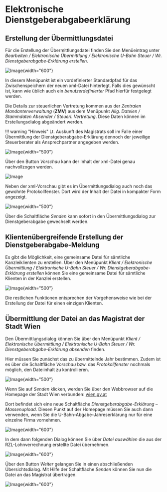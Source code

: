 # Elektronische Dienstgeberabgabeerklärung

## Erstellung der Übermittlungsdatei

Für die Erstellung der Übermittlungsdatei finden Sie den Menüeintrag unter *Bearbeiten / Elektronische Übermittlung / Elektronische U-Bahn Steuer / Wr. Dienstgeberabgabe-Erklärung erstellen*.

![Image](<img/image333.png>){width="600"}

In diesem Menüpunkt ist ein vordefinierter Standardpfad für das Zwischenspeichern der neuen xml-Datei hinterlegt. Falls dies gewünscht ist, kann wie üblich auch ein *benutzerdefinierter* Pfad hierfür festgelegt werden.

Die Details zur steuerlichen Vertretung kommen aus der *Zentralen Mandantenverwaltung* (**ZMV**) aus dem Menüpunkt *Allg. Dateien / Stammdaten Absender / Steuerl. Vertretung*. Diese Daten können im Erstellungsdialog abgeändert werden.

!!! warning "Hinweis"
    Lt. Auskunft des Magistrats soll im Falle einer Übermittlung der Dienstgeberabgabe-Erklärung dennoch der jeweilige Steuerberater als Ansprechpartner angegeben werden.

![Image](<img/image334.png>){width="500"}

Über den Button *Vorschau* kann der Inhalt der xml-Datei genau nachvollzogen werden.

![Image](<img/image335.png>)

Neben der xml-Vorschau gibt es im Übermittlungsdialog auch noch das gewohnte Protokollfenster. Dort wird der Inhalt der Datei in kompakter Form angezeigt.

![Image](<img/image336.png>){width="500"}

Über die Schaltfläche *Senden* kann sofort in den Übermittlungsdialog zur Dienstgeberabgabe gewechselt werden.

## Klientenübergreifende Erstellung der Dienstgeberabgabe-Meldung

Es gibt die Möglichkeit, eine gemeinsame Datei für sämtliche Kanzleiklienten zu erstellen. Über den Menüpunkt *Klient / Elektronische Übermittlung / Elektronische U-Bahn Steuer / Wr. Dienstgeberabgabe-Erklärung erstellen* können Sie eine gemeinsame Datei für sämtliche Klienten in der Kanzlei erstellen.

![Image](<img/image337.png>){width="500"}

Die restlichen Funktionen entsprechen der Vorgehensweise wie bei der Erstellung der Datei für einen einzigen Klienten.

## Übermittlung der Datei an das Magistrat der Stadt Wien

Den Übermittlungsdialog können Sie über den Menüpunkt *Klient / Elektronische Übermittlung / Elektronische U-Bahn Steuer / Wr. Dienstgeberabgabe-Erklärung absenden* finden.

Hier müssen Sie zunächst das zu übermittelnde Jahr bestimmen. Zudem ist es über die Schaltfläche *Vorschau* bzw. das *Protokollfenster* nochmals möglich, den Dateiinhalt zu kontrollieren.

![Image](<img/image338.png>){width="500"}

Wenn Sie auf *Senden* klicken, werden Sie über den Webbrowser auf die Homepage der Stadt Wien verbunden: [wien.gv.at](https://www.wien.gv.at/amtshelfer/finanzielles/rechnungswesen/abgaben/dienstgeberabgabe.html)

Dort befindet sich eine neue Schaltfläche *Dienstgeberabgabe-Erklärung – Massenupload*. Diesen Punkt auf der Homepage müssen Sie auch dann verwenden, wenn Sie die U-Bahn-Abgabe-Jahreserklärung nur für eine einzelne Firma vornehmen.

![Image](<img/image339.png>){width="600"}

In dem dann folgenden Dialog können Sie über *Datei auswählen* die aus der RZL-Lohnverrechnung erstellte Datei übernehmen.

![Image](<img/image340.png>){width="600"}

Über den Button *Weiter* gelangen Sie in einen abschließenden Übersichtsdialog. Mit Hilfe der Schaltfläche *Senden* können Sie nun die Datei an das Magistrat übertragen.

![Image](<img/image341.png>){width="600"}